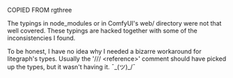 COPIED FROM rgthree

The typings in node_modules or in ComfyUI's web/ directory were not that well covered. These typings are hacked together with some of the inconsistencies I found.

To be honest, I have no idea why I needed a bizarre workaround for litegraph's types. Usually the '/// &lt;reference>' comment should have picked up the types, but it wasn't having it. ¯\_(ツ)_/¯
